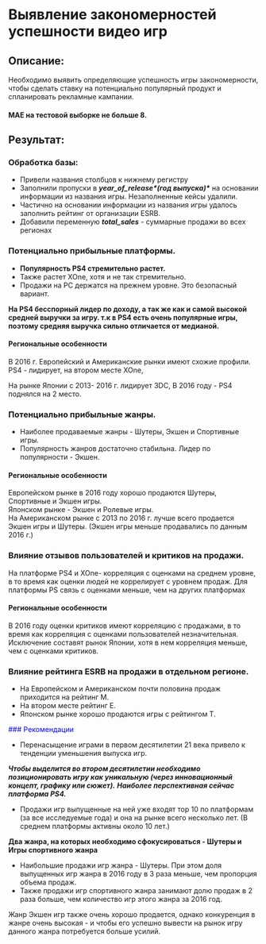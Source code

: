 # Выявление закономерностей успешности видео игр

## Описание:
Необходимо выявить определяющие успешность игры закономерности, чтобы сделать ставку на потенциально популярный продукт и спланировать рекламные кампании.

#### MAE на тестовой выборке не больше 8.

## Результат:

### Обработка базы:

* Привели названия столбцов к нижнему регистру 
* Заполнили пропуски в ___year_of_release*(год выпуска)*___ на основании информации из названия игры. Незаполненные кейсы удалили.
* Частично на основании информации из названия игры удалось заполнить рейтинг от организации ESRB. 
* Добавили переменную ___total_sales___ - суммарные продажи во всех регионах 

### Потенциально прибыльные платформы.

* __Популярность PS4 стремительно растет.__
* Также растет XOne, хотя и не так стремительно.
* Продажи на PC держатся на прежнем уровне. Это безопасный вариант.

__На PS4 бесспорный лидер по доходу, а так же как и самой высокой средней выручки за игру.
т.к в PS4 есть очень популярные игры, поэтому средняя выручка сильно отличается от медианой.__

#### Региональные особенности 

В 2016 г. Европейский и Американские рынки имеют схожие профили.
PS4 - лидирует, на втором месте XOne,

На рынке Японии с 2013- 2016 г. лидирует 3DC,
В 2016 году - PS4 поднялся на 2 место.

### Потенциально прибыльные жанры.

* Наиболее продаваемые жанры -  Шутеры, Экшен и Cпортивные игры.
* Популярность жанров достаточно стабильна. Лидер по популярности - Экшен.

#### Региональные особенности

Европейском рынке в 2016 году хорошо продаются Шутеры, Спортивные и Экшен игры.<br>
Японском рынке  -  Экшен и Ролевые игры.<br>
На Американском рынке с 2013 по 2016 г. лучше всего продается Экшен игры и Шутеры. (Экшен игры меньше продавались по данным 2016 г.)


### Влияние отзывов пользователей и критиков на продажи.


На платформе PS4 и XOne- корреляция с оценками на среднем уровне, в то время как оценки людей не коррелирует с уровнем продаж. 
Для платформы PS связь с оценками меньше, чем на других платформах

#### Региональные особенности
В 2016 году оценки критиков имеют корреляцию с продажами, в то время как корреляция с оценками пользователей незначительная.
Исключение составят рынок Японии, хотя в нем корреляция меньше, чем с оценками критиков.

### Влияние рейтинга ESRB на продажи в отдельном регионе.

* На Европейском и Американском почти половина продаж приходится на рейтинг М. <br>
* На втором месте рейтинг E. <br>
* Японском рынке хорошо продаются игры с рейтингом T. <br>

<font color='blue'> 
### Рекомендации 
</font>

* Перенасыщение играми в первом десятилетии 21 века привело к тенденции уменьшения выпуска игр.

___Чтобы выделится во втором десятилетии  необходимо позиционировать игру как уникальную (через инновационный концепт, графику или сюжет).___
___Наиболее перспективная сейчас платформа PS4.___ 
* Продажи игр выпущенные на ней уже входят тоp 10 по платформам (за все исследуемые года) и она на рынке всего несколько лет. (В среднем платформы активны около 10 лет.)


__Два жанра, на которых необходимо сфокусироваться - Шутеры и Игры спортивного жанра__
* Наибольшие продажи игр жанра - Шутеры. При этом доля выпущенных игр  жанра в 2016 году в 3 раза меньше, чем пропорция объема продаж.
* Также продажи игр спортивного жанра занимают долю продаж  в 2 раза больше, чем количество игр этого жанра за 2016 год.

Жанр Экшен игр также очень хорошо продается, однако конкуренция в жанре очень высокая - и чтобы его успешно вывести на рынок игру данного жанра потребуется больше усилий.

